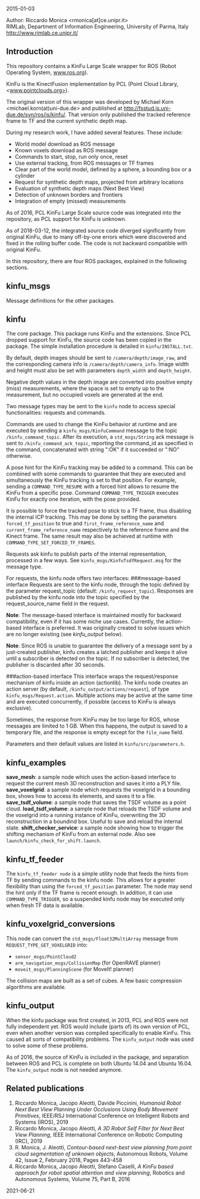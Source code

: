 2015-01-03

Author: Riccardo Monica <rmonica[at]ce.unipr.it>  
  RIMLab, Department of Information Engineering, University of Parma, Italy  
  <http://www.rimlab.ce.unipr.it/>

Introduction
------------

This repository contains a KinFu Large Scale wrapper for ROS (Robot Operating System, www.ros.org).

KinFu is the KinectFusion implementation by PCL (Point Cloud Library, <www.pointclouds.org>).

The original version of this wrapper was developed by Michael Korn &lt;michael.korn(at)uni-due.de&gt; and published at <http://fsstud.is.uni-due.de/svn/ros/is/kinfu/>. That version only published the tracked reference frame to TF and the current synthetic depth map.

During my research work, I have added several features. These include:

- World model download as ROS message
- Known voxels download as ROS message
- Commands to start, stop, run only once, reset
- Use external tracking, from ROS messages or TF frames
- Clear part of the world model, defined by a sphere, a bounding box or a cylinder
- Request for synthetic depth maps, projected from arbitrary locations
- Evaluation of synthetic depth maps (Next Best View)
- Detection of unknown borders and frontiers
- Integration of empty (missed) measurements

As of 2016, PCL KinFu Large Scale source code was integrated into the repository, as PCL support for KinFu is unknown.

As of 2018-03-12, the integrated source code diverged significantly from original KinFu, due to many off-by-one errors which were discovered and fixed in the rolling buffer code.
The code is not backward compatible with original KinFu.

In this repository, there are four ROS packages, explained in the following sections.

kinfu\_msgs
-----------

Message definitions for the other packages.

kinfu
-----

The core package. This package runs KinFu and the extensions. Since PCL dropped support for KinFu, the source code has been copied in the package. The simple installation procedure is detailed in `kinfu/INSTALL.txt`.

By default, depth images should be sent to `/camera/depth/image_raw`, and the corresponding camera info is `/camera/depth/camera_info`. Image width and height must also be set with parameters `depth_width` and `depth_height`.

Negative depth values in the depth image are converted into positive empty (miss) measurements, where the space is set to empty up to the measurement, but no occupied voxels are generated at the end.

Two message types may be sent to the `kinfu` node to access special functionalities: requests and commands.

Commands are used to change the KinFu behavior at runtime and are executed by sending a `kinfu_msgs/KinfuCommand` message to the topic `/kinfu_command_topic`. After its execution, a `std_msgs/String` ack message is sent to `/kinfu_command_ack_topic`, reporting the command_id as specified in the command, concatenated with string ":OK" if it succeeded or ":NO" otherwise.

A pose hint for the KinFu tracking may be added to a command. This can be combined with some commands to guarantee that they are executed and simultaneously the KinFu tracking is set to that position. For example, sending a `COMMAND_TYPE_RESUME` with a forced hint allows to resume the KinFu from a specific pose. Command `COMMAND_TYPE_TRIGGER` executes KinFu for exactly one iteration, with the pose provided.

It is possible to force the tracked pose to stick to a TF frame, thus disabling the internal ICP tracking. This may be done by setting the parameters `forced_tf_position` to true and `first_frame_reference_name` and `current_frame_reference_name` respectively to the reference frame and the Kinect frame. The same result may also be achieved at runtime with `COMMAND_TYPE_SET_FORCED_TF_FRAMES`.

Requests ask kinfu to publish parts of the internal representation, processed in a few ways.
See `kinfu_msgs/KinfuTsdfRequest.msg` for the message type.

For requests, the kinfu node offers two interfaces:
###message-based interface
Requests are sent to the kinfu node, through the topic defined by the parameter request_topic (default: `/kinfu_request_topic`).
Responses are published by the kinfu node into the topic specified by the request_source_name field in the request.

**Note**: The message-based interface is maintained mostly for backward compatibility, even if it has some niche use cases. Currently, the action-based interface is preferred. It was originally created to solve issues which are no longer existing (see *kinfu_output* below).

**Note**: Since ROS is unable to guarantee the delivery of a message sent by a just-created publisher, kinfu creates a latched publisher and keeps it alive until a subscriber is detected on the topic. If no subscriber is detected, the publisher is discarded after 30 seconds.

###action-based interface
This interface wraps the request/response mechanism of kinfu inside an action (actionlib).
The kinfu node creates an action server (by default, `/kinfu_output/actions/request`), of type `kinfu_msgs/Request.action`.
Multiple actions may be active at the same time and are executed concurrently, if possible (access to KinFu is always exclusive).

Sometimes, the response from KinFu may be too large for ROS, whose messages are limited to 1 GB. When this happens, the output is saved to a temporary file, and the response is empty except for the `file_name` field.

Parameters and their default values are listed in `kinfu/src/parameters.h`.

kinfu\_examples
---------------

**save_mesh**: a sample node which uses the action-based interface to request the current mesh 3D reconstruction and saves it into a PLY file.
**save_voxelgrid**: a sample node which requests the voxelgrid in a bounding box, shows how to access its elements, and saves it to a file.
**save_tsdf_volume**: a sample node that saves the TSDF volume as a point cloud.
**load_tsdf_volume**: a sample node that reloads the TSDF volume and the voxelgrid into a running instance of KinFu, overwriting the 3D reconstruction in a boundind box. Useful to save and reload the internal state.
**shift_checker_service**: a sample node showing how to trigger the shifting mechanism of KinFu from an external node. Also see `launch/kinfu_check_for_shift.launch`.

kinfu\_tf\_feeder
-----------------

The `kinfu_tf_feeder node` is a simple utility node that feeds the hints from TF by sending commands to the kinfu node. This allows for a greater flexibility than using the `forced_tf_position` parameter. The node may send the hint only if the TF frame is recent enough. In addition, it can use `COMMAND_TYPE_TRIGGER`, so a suspended kinfu node may be executed only when fresh TF data is available.

kinfu\_voxelgrid\_conversions
-----------------------------

This node can convert the `std_msgs/Float32MultiArray` message from `REQUEST_TYPE_GET_VOXELGRID` into:

- `sensor_msgs/PointCloud2`
- `arm_navigation_msgs/CollisionMap` (for OpenRAVE planner)
- `moveit_msgs/PlanningScene` (for MoveIt! planner)

The collision maps are built as a set of cubes. A few basic compression algorithms are available.

kinfu\_output
-------------

When the kinfu package was first created, in 2013, PCL and ROS were not fully independent yet. ROS would include (parts of) its own version of PCL, even when another version was compiled specifically to enable KinFu. This caused all sorts of compatibility problems. The `kinfu_output` node was used to solve some of these problems.

As of 2016, the source of KinFu is included in the package, and separation between ROS and PCL is complete on both Ubuntu 14.04 and Ubuntu 16.04. The `kinfu_output` node is not needed anymore.

Related publications
--------------------

1. Riccardo Monica, Jacopo Aleotti, Davide Piccinini, *Humanoid Robot Next Best View Planning Under Occlusions Using Body Movement Primitives*, IEEE/RSJ International Conference on Intelligent Robots and Systems (IROS), 2019
2. Riccardo Monica, Jacopo Aleotti, *A 3D Robot Self Filter for Next Best View Planning*, IEEE International Conference on Robotic Computing (IRC), 2019
3. R. Monica, J. Aleotti, *Contour-based next-best view planning from point cloud segmentation of unknown objects*, Autonomous Robots, Volume 42, Issue 2, February 2018, Pages 443-458
4. Riccardo Monica, Jacopo Aleotti, Stefano Caselli, *A KinFu based approach for robot spatial attention and view planning*, Robotics and Autonomous Systems, Volume 75, Part B, 2016

2021-06-21
